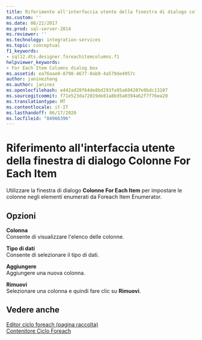 ```yaml
---
title: Riferimento all'interfaccia utente della finestra di dialogo colonne per ogni elemento | Microsoft Docs
ms.custom: ''
ms.date: 08/22/2017
ms.prod: sql-server-2014
ms.reviewer: ''
ms.technology: integration-services
ms.topic: conceptual
f1_keywords:
- sql12.dts.designer.foreachitemcolumns.f1
helpviewer_keywords:
- For Each Item Columns dialog box
ms.assetid: ea76aae0-8798-4677-8ab8-4a579de4957c
author: janinezhang
ms.author: janinez
ms.openlocfilehash: e442ad28f64de8bd293fa95a604207e9bdc13107
ms.sourcegitcommit: f71e523da72019de81a8bd5a0394a62f7f76ea20
ms.translationtype: MT
ms.contentlocale: it-IT
ms.lasthandoff: 06/17/2020
ms.locfileid: "84966396"
---
```

# <a name="for-each-item-columns-dialog-box-ui-reference"></a>Riferimento all'interfaccia utente della finestra di dialogo Colonne For Each Item
  Utilizzare la finestra di dialogo **Colonne For Each Item** per impostare le colonne negli elementi enumerati da Foreach Item Enumerator.  
  
## <a name="options"></a>Opzioni  
 **Colonna**  
 Consente di visualizzare l'elenco delle colonne.  
  
 **Tipo di dati**  
 Consente di selezionare il tipo di dati.  
  
 **Aggiungere**  
 Aggiungere una nuova colonna.  
  
 **Rimuovi**  
 Selezionare una colonna e quindi fare clic su **Rimuovi**.  
  
## <a name="see-also"></a>Vedere anche  
 [Editor ciclo foreach &#40;pagina raccolta&#41;](../../2014/integration-services/foreach-loop-editor-collection-page.md)   
 [Contenitore Ciclo Foreach](control-flow/foreach-loop-container.md)  
  
  
